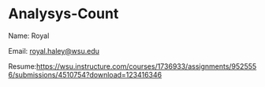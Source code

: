 # Analysys-Count

Name: Royal

Email: royal.haley@wsu.edu

Resume:https://wsu.instructure.com/courses/1736933/assignments/9525556/submissions/4510754?download=123416346
